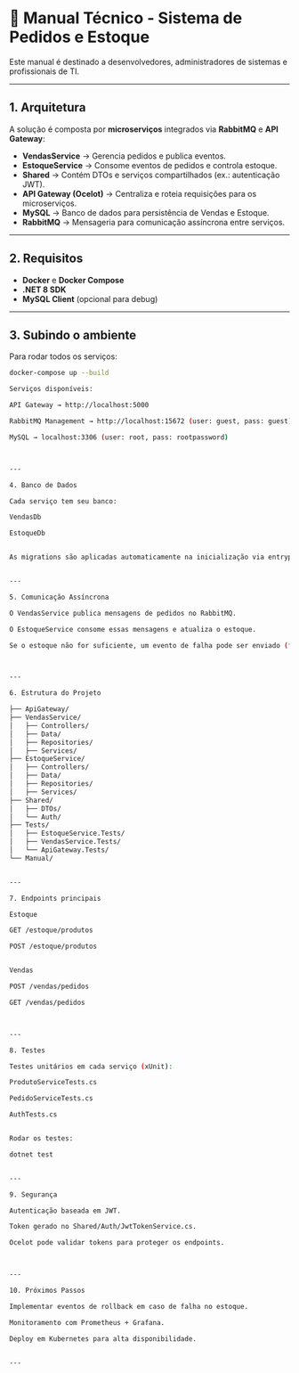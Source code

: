 # 📄 Manual Técnico - Sistema de Pedidos e Estoque

Este manual é destinado a desenvolvedores, administradores de sistemas e profissionais de TI.

---

## 1. Arquitetura
A solução é composta por **microserviços** integrados via **RabbitMQ** e **API Gateway**:

- **VendasService** → Gerencia pedidos e publica eventos.
- **EstoqueService** → Consome eventos de pedidos e controla estoque.
- **Shared** → Contém DTOs e serviços compartilhados (ex.: autenticação JWT).
- **API Gateway (Ocelot)** → Centraliza e roteia requisições para os microserviços.
- **MySQL** → Banco de dados para persistência de Vendas e Estoque.
- **RabbitMQ** → Mensageria para comunicação assíncrona entre serviços.

---

## 2. Requisitos
- **Docker** e **Docker Compose**
- **.NET 8 SDK**
- **MySQL Client** (opcional para debug)

---

## 3. Subindo o ambiente
Para rodar todos os serviços:
```bash
docker-compose up --build

Serviços disponíveis:

API Gateway → http://localhost:5000

RabbitMQ Management → http://localhost:15672 (user: guest, pass: guest)

MySQL → localhost:3306 (user: root, pass: rootpassword)



---

4. Banco de Dados

Cada serviço tem seu banco:

VendasDb

EstoqueDb


As migrations são aplicadas automaticamente na inicialização via entrypoint.sh.


---

5. Comunicação Assíncrona

O VendasService publica mensagens de pedidos no RabbitMQ.

O EstoqueService consome essas mensagens e atualiza o estoque.

Se o estoque não for suficiente, um evento de falha pode ser enviado (futuro).



---

6. Estrutura do Projeto

├── ApiGateway/
├── VendasService/
│   ├── Controllers/
│   ├── Data/
│   ├── Repositories/
│   ├── Services/
├── EstoqueService/
│   ├── Controllers/
│   ├── Data/
│   ├── Repositories/
│   ├── Services/
├── Shared/
│   ├── DTOs/
│   └── Auth/
├── Tests/
│   ├── EstoqueService.Tests/
│   ├── VendasService.Tests/
│   └── ApiGateway.Tests/
└── Manual/


---

7. Endpoints principais

Estoque

GET /estoque/produtos

POST /estoque/produtos


Vendas

POST /vendas/pedidos

GET /vendas/pedidos



---

8. Testes

Testes unitários em cada serviço (xUnit):

ProdutoServiceTests.cs

PedidoServiceTests.cs

AuthTests.cs


Rodar os testes:

dotnet test


---

9. Segurança

Autenticação baseada em JWT.

Token gerado no Shared/Auth/JwtTokenService.cs.

Ocelot pode validar tokens para proteger os endpoints.



---

10. Próximos Passos

Implementar eventos de rollback em caso de falha no estoque.

Monitoramento com Prometheus + Grafana.

Deploy em Kubernetes para alta disponibilidade.


---
